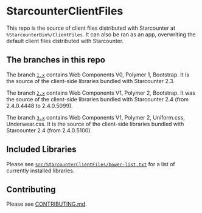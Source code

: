 # StarcounterClientFiles

This repo is the source of client files distributed with Starcounter at `%StarcounterBin%/ClientFiles`. It can also be ran as an app, overwriting the default client files distributed with Starcounter.

## The branches in this repo

The branch [`1.x`](https://github.com/Starcounter/StarcounterClientFiles/tree/1.x) contains Web Components V0, Polymer 1, Bootstrap. It is the source of the client-side libraries bundled with Starcounter 2.3.

The branch [`2.x`](https://github.com/Starcounter/StarcounterClientFiles/tree/2.x) contains Web Components V1, Polymer 2, Bootstrap. It was the source of the client-side libraries bundled with Starcounter 2.4 (from 2.4.0.4448 to 2.4.0.5099).

The branch [`3.x`](https://github.com/Starcounter/StarcounterClientFiles/tree/3.x) contains Web Components V1, Polymer 2, Uniform.css, Underwear.css. It is the source of the client-side libraries bundled with Starcounter 2.4 (from 2.4.0.5100).

## Included Libraries

Please see [`src/StarcounterClientFiles/bower-list.txt`](src/StarcounterClientFiles/bower-list.txt) for a list of currently installed libraries.

## Contributing

Please see [CONTRIBUTING.md](CONTRIBUTING.md).
